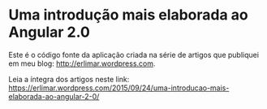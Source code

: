 Uma introdução mais elaborada ao Angular 2.0
============================================

Este é o código fonte da aplicação criada na série de artigos que publiquei em meu blog: http://erlimar.wordpress.com.

Leia a íntegra dos artigos neste link: https://erlimar.wordpress.com/2015/09/24/uma-introducao-mais-elaborada-ao-angular-2-0/
